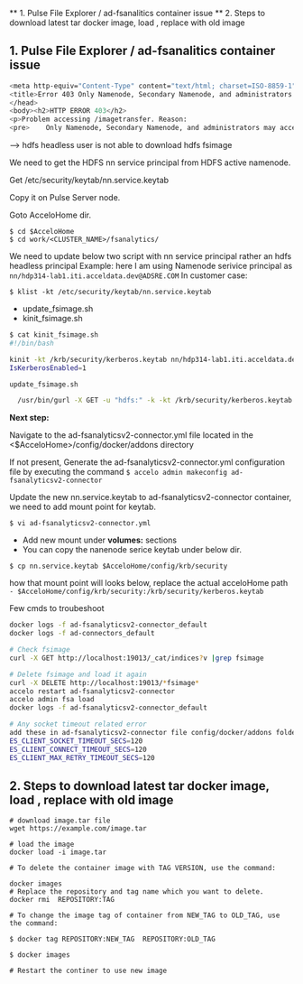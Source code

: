 ** 1. Pulse File Explorer / ad-fsanalitics container issue
** 2. Steps to download latest tar docker image, load , replace with old image 

## 1. Pulse File Explorer / ad-fsanalitics container issue

```bash
<meta http-equiv="Content-Type" content="text/html; charset=ISO-8859-1"/>
<title>Error 403 Only Namenode, Secondary Namenode, and administrators may access this servlet</title>
</head>
<body><h2>HTTP ERROR 403</h2>
<p>Problem accessing /imagetransfer. Reason:
<pre>    Only Namenode, Secondary Namenode, and administrators may access this servlet</pre></p><hr /><i><small>Powered by Jetty://</small></i><br/>
```

--> hdfs headless user is not able to download hdfs fsimage

We need to get the HDFS nn service principal from HDFS active namenode.

Get /etc/security/keytab/nn.service.keytab

Copy it on Pulse Server node.

Goto AcceloHome dir.
```
$ cd $AcceloHome
$ cd work/<CLUSTER_NAME>/fsanalytics/
```
We need to update below two script with nn service principal rather an hdfs headless principal
Example: here I am using Namenode serivice principal as `nn/hdp314-lab1.iti.acceldata.dev@ADSRE.COM`
In customer case:

`$ klist -kt /etc/security/keytab/nn.service.keytab`

* update_fsimage.sh
* kinit_fsimage.sh

```bash
$ cat kinit_fsimage.sh
#!/bin/bash

kinit -kt /krb/security/kerberos.keytab nn/hdp314-lab1.iti.acceldata.dev@ADSRE.COM
IsKerberosEnabled=1
```

```bash
update_fsimage.sh

  /usr/bin/gurl -X GET -u "hdfs:" -k -kt /krb/security/kerberos.keytab -kp nn/hdp314-lab1.iti.acceldata.dev@ADSRE.COM -o /etc/fsanalytics/$1/fsimage -l "http://hdp314-lab2.iti.acceldata.dev:50070/imagetransfer?getimage=1&txid=latest"
```

**Next step:**

Navigate to the  ad-fsanalyticsv2-connector.yml file located in the <$AcceloHome>/config/docker/addons directory

If not present, Generate the ad-fsanalyticsv2-connector.yml configuration file by executing the command
`$ accelo admin makeconfig ad-fsanalyticsv2-connector`

Update the new nn.service.keytab to ad-fsanalyticsv2-connector container, we need to add mount point for keytab.

`$ vi ad-fsanalyticsv2-connector.yml`

* Add new mount under **volumes:** sections
* You can copy the nanenode serice keytab under below dir.

`$ cp nn.service.keytab $AcceloHome/config/krb/security`

how that mount point will looks below, replace the actual acceloHome path
`- $AcceloHome/config/krb/security:/krb/security/kerberos.keytab`


Few cmds to troubeshoot
```bash
docker logs -f ad-fsanalyticsv2-connector_default
docker logs -f ad-connectors_default

# Check fsimage
curl -X GET http://localhost:19013/_cat/indices?v |grep fsimage

# Delete fsimage and load it again
curl -X DELETE http://localhost:19013/*fsimage*
accelo restart ad-fsanalyticsv2-connector
accelo admin fsa load
docker logs -f ad-fsanalyticsv2-connector_default

# Any socket timeout related error
add these in ad-fsanalyticsv2-connector file config/docker/addons folder
ES_CLIENT_SOCKET_TIMEOUT_SECS=120
ES_CLIENT_CONNECT_TIMEOUT_SECS=120
ES_CLIENT_MAX_RETRY_TIMEOUT_SECS=120
```


## 2. Steps to download latest tar docker image, load , replace with old image 
```
# download image.tar file
wget https://example.com/image.tar

# load the image
docker load -i image.tar

# To delete the container image with TAG VERSION, use the command:

docker images 
# Replace the repository and tag name which you want to delete.
docker rmi  REPOSITORY:TAG

# To change the image tag of container from NEW_TAG to OLD_TAG, use the command:

$ docker tag REPOSITORY:NEW_TAG  REPOSITORY:OLD_TAG

$ docker images 

# Restart the continer to use new image 
```

